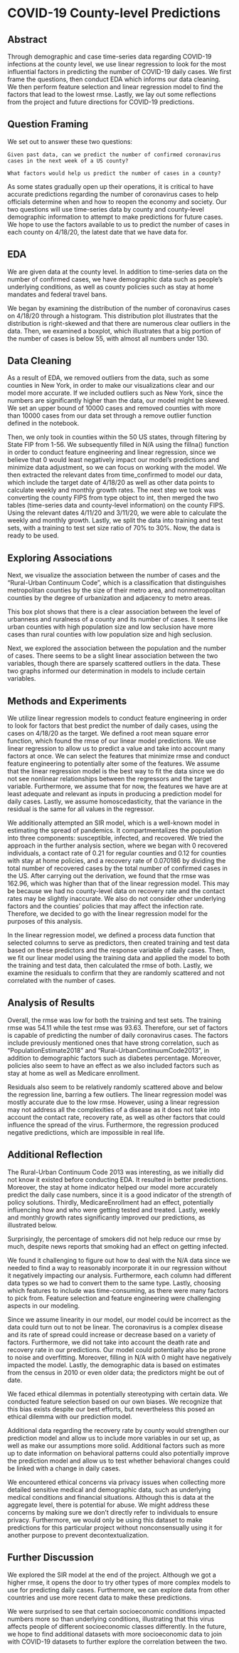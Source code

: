 # COVID-19 County-level Predictions

## Abstract
Through demographic and case time-series data regarding COVID-19 infections at the county level, we use linear regression to look for the most influential factors in predicting the number of COVID-19 daily cases. We first frame the questions, then conduct EDA which informs our data cleaning. We then perform feature selection and linear regression model to find the factors that lead to the lowest rmse. Lastly, we lay out some reflections from the project and future directions for COVID-19 predictions. 

## Question Framing
We set out to answer these two questions:

    Given past data, can we predict the number of confirmed coronavirus cases in the next week of a US county?

    What factors would help us predict the number of cases in a county?

As some states gradually open up their operations, it is critical to have accurate predictions regarding the number of coronavirus cases to help officials determine when and how to reopen the economy and society. Our two questions will use time-series data by county and county-level demographic information to attempt to make predictions for future cases. We hope to use the factors available to us to predict the number of cases in each county on 4/18/20, the latest date that we have data for.

## EDA
We are given data at the county level. In addition to time-series data on the number of confirmed cases, we have demographic data such as people’s underlying conditions, as well as county policies such as stay at home mandates and federal travel bans.

We began by examining the distribution of the number of coronavirus cases on 4/18/20 through a histogram. This distribution plot illustrates that the distribution is right-skewed and that there are numerous clear outliers in the data. Then, we examined a boxplot, which illustrates that a big portion of the number of cases is below 55, with almost all numbers under 130. 

## Data Cleaning
As a result of EDA, we removed outliers from the data, such as some counties in New York, in order to make our visualizations clear and our model more accurate. If we included outliers such as New York, since the numbers are significantly higher than the data, our model might be skewed. We set an upper bound of 10000 cases and removed counties with more than 10000 cases from our data set through a remove outlier function defined in the notebook. 

Then, we only took in counties within the 50 US states, through filtering by State FIP from 1-56. We subsequently filled in N/A using the fillna() function in order to conduct feature engineering and linear regression, since we believe that 0 would least negatively impact our model’s predictions and minimize data adjustment, so we can focus on working with the model. We then extracted the relevant dates from time_confirmed to model our data, which include the target date of 4/18/20 as well as other data points to calculate weekly and monthly growth rates. The next step we took was converting the county FIPS from type object to int, then merged the two tables (time-series data and county-level information) on the county FIPS. Using the relevant dates 4/11/20 and 3/11/20, we were able to calculate the weekly and monthly growth. Lastly, we split the data into training and test sets, with a training to test set size ratio of 70% to 30%. Now, the data is ready to be used.

## Exploring Associations
Next, we visualize the association between the number of cases and the “Rural-Urban Continuum Code”, which is a classification that distinguishes metropolitan counties by the size of their metro area, and nonmetropolitan counties by the degree of urbanization and adjacency to metro areas. 

This box plot shows that there is a clear association between the level of urbanness and ruralness of a county and its number of cases. It seems like urban counties with high population size and low seclusion have more cases than rural counties with low population size and high seclusion.

Next, we explored the association between the population and the number of cases. There seems to be a slight linear association between the two variables, though there are sparsely scattered outliers in the data. These two graphs informed our determination in models to include certain variables.

## Methods and Experiments
We utilize linear regression models to conduct feature engineering in order to look for factors that best predict the number of daily cases, using the cases on 4/18/20 as the target. We defined a root mean square error function, which found the rmse of our linear model predictions. We use linear regression to allow us to predict a value and take into account many factors at once. We can select the features that minimize rmse and conduct feature engineering to potentially alter some of the features. We assume that the linear regression model is the best way to fit the data since we do not see nonlinear relationships between the regressors and the target variable. Furthermore, we assume that for now, the features we have are at least adequate and relevant as inputs in producing a prediction model for daily cases. Lastly, we assume homoscedasticity, that the variance in the residual is the same for all values in the regressor.

We additionally attempted an SIR model, which is a well-known model in estimating the spread of pandemics. It compartmentalizes the population into three components: susceptible, infected, and recovered. We tried the approach in the further analysis section, where we began with 0 recovered individuals, a contact rate of 0.21 for regular counties and 0.12 for counties with stay at home policies, and a recovery rate of 0.070186 by dividing the total number of recovered cases by the total number of confirmed cases in the US. After carrying out the derivation, we found that the rmse was 162.96, which was higher than that of the linear regression model. This may be because we had no county-level data on recovery rate and the contact rates may be slightly inaccurate. We also do not consider other underlying factors and the counties’ policies that may affect the infection rate. Therefore, we decided to go with the linear regression model for the purposes of this analysis.

In the linear regression model, we defined a process data function that selected columns to serve as predictors, then created training and test data based on these predictors and the response variable of daily cases. Then, we fit our linear model using the training data and applied the model to both the training and test data, then calculated the rmse of both. Lastly, we examine the residuals to confirm that they are randomly scattered and not correlated with the number of cases.

## Analysis of Results
Overall, the rmse was low for both the training and test sets. The training rmse was 54.11 while the test rmse was 93.63. Therefore, our set of factors is capable of predicting the number of daily coronavirus cases. The factors include previously mentioned ones that have strong correlation, such as “PopulationEstimate2018” and “Rural-UrbanContinuumCode2013”, in addition to demographic factors such as diabetes percentage. Moreover, policies also seem to have an effect as we also included factors such as stay at home as well as Medicare enrollment. 

Residuals also seem to be relatively randomly scattered above and below the regression line, barring a few outliers. The linear regression model was mostly accurate due to the low rmse. However, using a linear regression may not address all the complexities of a disease as it does not take into account the contact rate, recovery rate, as well as other factors that could influence the spread of the virus. Furthermore, the regression produced negative predictions, which are impossible in real life.

## Additional Reflection
The Rural-Urban Continuum Code 2013 was interesting, as we initially did not know it existed before conducting EDA. It resulted in better predictions. Moreover, the stay at home indicator helped our model more accurately predict the daily case numbers, since it is a good indicator of the strength of policy solutions. Thirdly, MedicareEnrollment had an effect, potentially influencing how and who were getting tested and treated. Lastly, weekly and monthly growth rates significantly improved our predictions, as illustrated below.

      



Surprisingly, the percentage of smokers did not help reduce our rmse by much, despite news reports that smoking had an effect on getting infected.


We found it challenging to figure out how to deal with the N/A data since we needed to find a way to reasonably incorporate it in our regression without it negatively impacting our analysis. Furthermore, each column had different data types so we had to convert them to the same type. Lastly, choosing which features to include was time-consuming, as there were many factors to pick from. Feature selection and feature engineering were challenging aspects in our modeling.


Since we assume linearity in our model, our model could be incorrect as the data could turn out to not be linear. The coronavirus is a complex disease and its rate of spread could increase or decrease based on a variety of factors. Furthermore, we did not take into account the death rate and recovery rate in our predictions. Our model could potentially also be prone to noise and overfitting. Moreover, filling in N/A with 0 might have negatively impacted the model. Lastly, the demographic data is based on estimates from the census in 2010 or even older data; the predictors might be out of date.


We faced ethical dilemmas in potentially stereotyping with certain data. We conducted feature selection based on our own biases. We recognize that this bias exists despite our best efforts, but nevertheless this posed an ethical dilemma with our prediction model.


Additional data regarding the recovery rate by county would strengthen our prediction model and allow us to include more variables in our set up, as well as make our assumptions more solid. Additional factors such as more up to date information on behavioral patterns could also potentially improve the prediction model and allow us to test whether behavioral changes could be linked with a change in daily cases.


We encountered ethical concerns via privacy issues when collecting more detailed sensitive medical and demographic data, such as underlying medical conditions and financial situations. Although this is data at the aggregate level, there is potential for abuse. We might address these concerns by making sure we don’t directly refer to individuals to ensure privacy. Furthermore, we would only be using this dataset to make predictions for this particular project without nonconsensually using it for another purpose to prevent decontextualization.


## Further Discussion

We explored the SIR model at the end of the project. Although we got a higher rmse, it opens the door to try other types of more complex models to use for predicting daily cases. Furthermore, we can explore data from other countries and use more recent data to make these predictions.

We were surprised to see that certain socioeconomic conditions impacted numbers more so than underlying conditions, illustrating that this virus affects people of different socioeconomic classes differently. In the future, we hope to find additional datasets with more socioeconomic data to join with COVID-19 datasets to further explore the correlation between the two.

